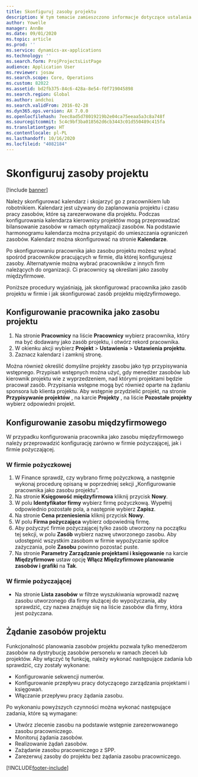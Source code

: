```yaml
---
title: Skonfiguruj zasoby projektu
description: W tym temacie zamieszczono informacje dotyczące ustalania lub żądania zasobów w ramach projektu.
author: Yowelle
manager: AnnBe
ms.date: 09/01/2020
ms.topic: article
ms.prod: ''
ms.service: dynamics-ax-applications
ms.technology: ''
ms.search.form: ProjProjectsListPage
audience: Application User
ms.reviewer: josaw
ms.search.scope: Core, Operations
ms.custom: 82022
ms.assetid: bd2fb375-84c6-428a-8e54-f0f719045898
ms.search.region: Global
ms.author: andchoi
ms.search.validFrom: 2016-02-28
ms.dyn365.ops.version: AX 7.0.0
ms.openlocfilehash: 7eec8ad5d78019219b2e04ca75eeaa5a3c8a748f
ms.sourcegitcommit: 5c4c9bf3ba018562d6cb3443c01d550489c415fa
ms.translationtype: HT
ms.contentlocale: pl-PL
ms.lasthandoff: 10/16/2020
ms.locfileid: "4082184"
---
```

# <a name="set-up-project-resources"></a>Skonfiguruj zasoby projektu

[!include [banner](../includes/banner.md)]

Należy skonfigurować kalendarz i skojarzyć go z pracownikiem lub robotnikiem. Kalendarz jest używany do zaplanowania projektu i czasu pracy zasobów, które są zarezerwowane dla projektu. Podczas konfigurowania kalendarza kierownicy projektów mogą przeprowadzać bilansowanie zasobów w ramach optymalizacji zasobów. Na podstawie harmonogramu kalendarza można przystąpić do umieszczania ograniczeń zasobów. Kalendarz można skonfigurować na stronie **Kalendarze**.

Po skonfigurowaniu pracownika jako zasobu projektu możesz wybrać spośród pracowników pracujących w firmie, dla której konfigurujesz zasoby. Alternatywnie można wybrać pracowników z innych firm należących do organizacji. Ci pracownicy są określani jako zasoby międzyfirmowe.

Poniższe procedury wyjaśniają, jak skonfigurować pracownika jako zasób projektu w firmie i jak skonfigurować zasób projektu międzyfirmowego.

## <a name="set-up-a-worker-as-a-project-resource"></a>Konfigurowanie pracownika jako zasobu projektu

1. Na stronie **Pracownicy** na liście **Pracownicy** wybierz pracownika, który ma być dodawany jako zasób projektu, i otwórz rekord pracownika.
2. W okienku akcji wybierz **Projekt** &gt; **Ustawienia** &gt; **Ustawienia projektu**.
3. Zaznacz kalendarz i zamknij stronę.

Można również określić domyślne projekty zasobu jako typ przypisywania wstępnego. Przypisań wstępnych można użyć, gdy menedżer zasobów lub kierownik projektu wie z wyprzedzeniem, nad którymi projektami będzie pracował zasób. Przypisania wstępne mogą być również oparte na żądaniu sponsora lub klienta projektu. Aby wstępnie przydzielić projekt, na stronie **Przypisywanie projektów** , na karcie **Projekty** , na liście **Pozostałe projekty** wybierz odpowiedni projekt.

## <a name="set-up-an-intercompany-resource"></a>Konfigurowanie zasobu międzyfirmowego

W przypadku konfigurowania pracownika jako zasobu międzyfirmowego należy przeprowadzić konfigurację zarówno w firmie pożyczającej, jak i firmie pożyczającej.

### <a name="in-the-lending-company"></a>W firmie pożyczkowej

1. W Finance sprawdź, czy wybrano firmę pożyczkową, a następnie wykonaj procedurę opisaną w poprzedniej sekcji „Konfigurowanie pracownika jako zasobu projektu”.
2. Na stronie **Księgowość międzyfirmowa** kliknij przycisk **Nowy**.
3. W polu **Identyfikator firmy** wybierz firmę pożyczkową. Wypełnij odpowiednio pozostałe pola, a następnie wybierz **Zapisz**.
4. Na stronie **Cena przeniesienia** kliknij przycisk **Nowy**.
5. W polu **Firma pożyczająca** wybierz odpowiednią firmę.
6. Aby pożyczyć firmie pożyczającej tylko zasób utworzony na początku tej sekcji, w polu **Zasób** wybierz nazwę utworzonego zasobu. Aby udostępnić wszystkim zasobom w firmie wypożyczanie spółce zażyczania, pole **Zasobu** powinno pozostać puste.
7. Na stronie **Parametry Zarządzanie projektami i księgowanie** na karcie **Międzyfirmowe** ustaw opcję **Włącz Międzyfirmowe planowanie zasobów i grafiki** na **Tak**.

### <a name="in-the-borrowing-company"></a>W firmie pożyczającej

- Na stronie **Lista zasobów** w filtrze wyszukiwania wprowadź nazwę zasobu utworzonego dla firmy służącej do wypożyczania, aby sprawdzić, czy nazwa znajduje się na liście zasobów dla firmy, która jest pożyczana.

## <a name="request-project-resources"></a>Żądanie zasobów projektu
Funkcjonalność planowania zasobów projektu pozwala tylko menedżerom zasobów na dystrybucję zasobów personelu w ramach zleceń lub projektów. Aby włączyć tę funkcję, należy wykonać następujące zadania lub sprawdzić, czy zostały wykonane:

- Konfigurowanie sekwencji numerów.
- Konfigurowanie przepływu pracy dotyczącego zarządzania projektami i księgowań.
- Włączanie przepływu pracy żądania zasobu.

Po wykonaniu powyższych czynności można wykonać następujące zadania, które są wymagane:

- Utwórz zlecenie zasobu na podstawie wstępnie zarezerwowanego zasobu pracowniczego.
- Monitoruj żądania zasobów.
- Realizowanie żądań zasobów.
- Zażądanie zasobu pracowniczego z SPP.
- Zarezerwuj zasoby do projektu bez żądania zasobu pracowniczego.


[!INCLUDE[footer-include](../includes/footer-banner.md)]